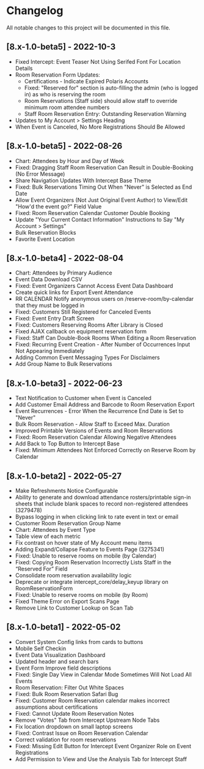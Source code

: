 # Changelog

All notable changes to this project will be documented in this file.

## [8.x-1.0-beta5] - 2022-10-3

- Fixed Intercept: Event Teaser Not Using Serifed Font For Location Details
- Room Reservation Form Updates:
  - Certifications - Indicate Expired Polaris Accounts
  - Fixed: "Reserved for" section is auto-filling the admin (who is logged in) as who is reserving the room
  - Room Reservations (Staff side) should allow staff to override minimum room attendee numbers
  - Staff Room Reservation Entry: Outstanding Reservation Warning
- Updates to My Account > Settings Heading
- When Event is Canceled, No More Registrations Should Be Allowed

## [8.x-1.0-beta5] - 2022-08-26

- Chart: Attendees by Hour and Day of Week
- Fixed: Dragging Staff Room Reservation Can Result in Double-Booking (No Error Message)
- Share Navigation Updates With Intercept Base Theme
- Fixed: Bulk Reservations Timing Out When "Never" is Selected as End Date
- Allow Event Organizers (Not Just Original Event Author) to View/Edit "How'd the event go?" Field Value
- Fixed: Room Reservation Calendar Customer Double Booking
- Update "Your Current Contact Information" Instructions to Say "My Account > Settings"
- Bulk Reservation Blocks
- Favorite Event Location

## [8.x-1.0-beta4] - 2022-08-04

- Chart: Attendees by Primary Audience
- Event Data Download CSV
- Fixed: Event Organizers Cannot Access Event Data Dashboard
- Create quick links for Export Event Attendance
- RR CALENDAR Notify anonymous users on /reserve-room/by-calendar that they must be logged in
- Fixed: Customers Still Registered for Canceled Events
- Fixed: Event Entry Draft Screen
- Fixed: Customers Reserving Rooms After Library is Closed
- Fixed AJAX callback on equipment reservation form
- Fixed: Staff Can Double-Book Rooms When Editing a Room Reservation
- Fixed: Recurring Event Creation - After Number of Occurrences Input Not Appearing Immediately
- Adding Common Event Messaging Types For Disclaimers
- Add Group Name to Bulk Reservations

## [8.x-1.0-beta3] - 2022-06-23

- Text Notification to Customer when Event is Canceled
- Add Customer Email Address and Barcode to Room Reservation Export
- Event Recurrences - Error When the Recurrence End Date is Set to "Never"
- Bulk Room Reservation - Allow Staff to Exceed Max. Duration
- Improved Printable Versions of Events and Room Reservations
- Fixed: Room Reservation Calendar Allowing Negative Attendees
- Add Back to Top Button to Intercept Base
- Fixed: Minimum Attendees Not Enforced Correctly on Reserve Room by Calendar

## [8.x-1.0-beta2] - 2022-05-27

- Make Refreshments Notice Configurable
- Ability to generate and download attendance rosters/printable sign-in sheets that include blank spaces to record non-registered attendees (3279478)
- Bypass logging in when clicking link to rate event in text or email
- Customer Room Reservation Group Name
- Chart: Attendees by Event Type
- Table view of each metric
- Fix contrast on hover state of My Account menu items
- Adding Expand/Collapse Feature to Events Page (3275341)
- Fixed: Unable to reserve rooms on mobile (by Calendar)
- Fixed: Copying Room Reservation Incorrectly Lists Staff in the “Reserved For” Field
- Consolidate room reservation availability logic
- Deprecate or integrate intercept_core/delay_keyup library on RoomReservationForm
- Fixed: Unable to reserve rooms on mobile (by Room)
- Fixed Theme Error on Export Scans Page           
- Remove Link to Customer Lookup on Scan Tab

## [8.x-1.0-beta1] - 2022-05-02

- Convert System Config links from cards to buttons
- Mobile Self Checkin
- Event Data Visualization Dashboard
- Updated header and search bars
- Event Form Improve field descriptions
- Fixed: Single Day View in Calendar Mode Sometimes Will Not Load All Events
- Room Reservation: Filter Out White Spaces
- Fixed: Bulk Room Reservation Safari Bug
- Fixed: Customer Room Reservation calendar makes incorrect assumptions about certifications
- Fixed: Cannot Update Room Reservation Notes
- Remove "Votes" Tab from Intercept Upstream Node Tabs
- Fix location dropdown on small laptop screens
- Fixed: Contrast Issue on Room Reservation Calendar
- Correct validation for room reservations
- Fixed: Missing Edit Button for Intercept Event Organizer Role on Event Registrations
- Add Permission to View and Use the Analysis Tab for Intercept Staff